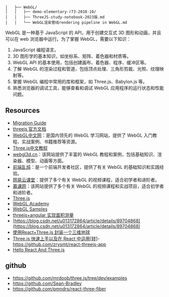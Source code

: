 ```
│   ├── WebGL/
│   │   ├── demo-elementary-r73-2018-10/
│   │   ├── ThreeJS-study-notebook-2023版.md
│   │   └── WebGL渲染管线rendering pipeline in WebGL.md

```


WebGL 是一种基于 JavaScript 的 API，用于创建交互式 3D 图形和动画，并且可以在 web 浏览器中运行。为了掌握 WebGL，需要以下知识：

1. JavaScript 编程语言。
2. 3D 图形学的基本知识，如坐标系、矩阵、着色器和材质等。
3. WebGL API 的基本使用，包括创建画布、着色器、程序、缓冲区等。
4. 了解 WebGL 的渲染过程和管道，包括顶点处理、三角形剪裁、光照、纹理映射等。
5. 掌握 WebGL 编程中常用的库和框架，如 Three.js、Babylon.js 等。
6. 熟悉浏览器的调试工具，能够查看和调试 WebGL 应用程序的运行状态和性能问题。


## Resources

- [Migration Guide](https://github.com/mrdoob/three.js/wiki/Migration-Guide)
- [threejs 官方文档](https://threejs.org/docs/#manual/zh/introduction/Creating-a-scene)
- [WebGL中文网](http://www.hewebgl.com/)：是国内领先的 WebGL 学习网站，提供了 WebGL 入门教程、实战案例、书籍推荐等资源。
- [Three.js中文教程](https://techbrood.com/threejs/docs/)
- [webgl3d.cn](http://www.webgl3d.cn/)：该网站提供了丰富的 WebGL 教程和案例，包括基础知识、渲染器、模型、动画等方面。
- [前端乱炖](https://www.html5rocks.com/zh/tutorials/webgl/webgl_fundamentals/)：是一个前端开发者社区，提供了有关 WebGL 的基础知识和实践经验。
- [网易云课堂](https://study.163.com/courses-search?keyword=webgl)：提供了多个有关 WebGL 的视频课程，适合初学者和进阶者。
- [慕课网](https://www.imooc.com/search/?words=webgl)：该网站提供了多个有关 WebGL 的视频课程和实战项目，适合初学者和进阶者。
- [Three.js](https://threejs.org/)
- [WebGL Academy](https://www.webglacademy.com/)
- [WebGL Samples](https://github.com/WebGLSamples)
- [threejs+angular 实现面积测量](https://blog.csdn.net/u013172864/article/details/89704868)
- [https://blog.csdn.net/u013172864/article/details/89704868](https://blog.csdn.net/u013172864/article/details/89704868)
- [使用React+Three.js 封装一个三维地球](https://blog.csdn.net/future_todo/article/details/78072615)
- [Three.js 快速上手以及在 React 中运用[转]](https://www.cnblogs.com/mazhenyu/p/11834700.html)- https://github.com/zrysmt/react-threejs-app
- [Hello React And Three.js](https://zhuanlan.zhihu.com/p/450900050)

## github

- https://github.com/mrdoob/three.js/tree/dev/examples
- https://github.com/Sean-Bradley
- https://github.com/pmndrs/react-three-fiber
